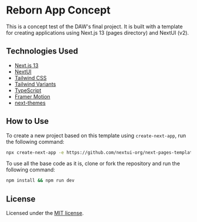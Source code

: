 # Reborn App Concept

This is a concept test of the DAW's final project. It is built with a template for creating applications using Next.js 13 (pages directory) and NextUI (v2).

## Technologies Used

- [Next.js 13](https://nextjs.org/docs/getting-started)
- [NextUI](https://nextui.org)
- [Tailwind CSS](https://tailwindcss.com)
- [Tailwind Variants](https://tailwind-variants.org)
- [TypeScript](https://www.typescriptlang.org)
- [Framer Motion](https://www.framer.com/motion)
- [next-themes](https://github.com/pacocoursey/next-themes)

## How to Use

To create a new project based on this template using `create-next-app`, run the following command:

```bash
npx create-next-app -e https://github.com/nextui-org/next-pages-template
```

To use all the base code as it is, clone or fork the repository and run the following command:

```bash
npm install && npm run dev
```

## License

Licensed under the [MIT license](https://github.com/nextui-org/next-pages-template/blob/main/LICENSE).
